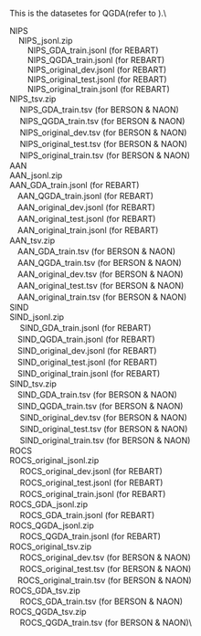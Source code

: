 This is the datasetes for QGDA(refer to ).\

NIPS\
&nbsp;&nbsp;&nbsp;&nbsp;NIPS_jsonl.zip\
&nbsp;&nbsp;&nbsp;&nbsp;&nbsp;&nbsp;&nbsp;&nbsp;NIPS_GDA_train.jsonl (for REBART)\
&nbsp;&nbsp;&nbsp;&nbsp;&nbsp;&nbsp;&nbsp;&nbsp;NIPS_QGDA_train.jsonl (for REBART)\
&nbsp;&nbsp;&nbsp;&nbsp;&nbsp;&nbsp;&nbsp;&nbsp;NIPS_original_dev.jsonl (for REBART)\
&nbsp;&nbsp;&nbsp;&nbsp;&nbsp;&nbsp;&nbsp;&nbsp;NIPS_original_test.jsonl (for REBART)\
&nbsp;&nbsp;&nbsp;&nbsp;&nbsp;&nbsp;&nbsp;&nbsp;NIPS_original_train.jsonl (for REBART)\
  NIPS_tsv.zip\
　  NIPS_GDA_train.tsv (for BERSON & NAON)\
　  NIPS_QGDA_train.tsv (for BERSON & NAON)\
　  NIPS_original_dev.tsv (for BERSON & NAON)\
　  NIPS_original_test.tsv (for BERSON & NAON)\
　  NIPS_original_train.tsv (for BERSON & NAON)\
AAN\
  AAN_jsonl.zip\
    AAN_GDA_train.jsonl (for REBART)\
  　AAN_QGDA_train.jsonl (for REBART)\
  　AAN_original_dev.jsonl (for REBART)\
  　AAN_original_test.jsonl (for REBART)\
  　AAN_original_train.jsonl (for REBART)\
  AAN_tsv.zip\
  　AAN_GDA_train.tsv (for BERSON & NAON)\
  　AAN_QGDA_train.tsv (for BERSON & NAON)\
  　AAN_original_dev.tsv (for BERSON & NAON)\
  　AAN_original_test.tsv (for BERSON & NAON)\
  　AAN_original_train.tsv (for BERSON & NAON)\
SIND\
  SIND_jsonl.zip\
　  SIND_GDA_train.jsonl (for REBART)\
  　SIND_QGDA_train.jsonl (for REBART)\
  　SIND_original_dev.jsonl (for REBART)\
  　SIND_original_test.jsonl (for REBART)\
  　SIND_original_train.jsonl (for REBART)\
  SIND_tsv.zip\
  　SIND_GDA_train.tsv (for BERSON & NAON)\
  　SIND_QGDA_train.tsv (for BERSON & NAON)\
　  SIND_original_dev.tsv (for BERSON & NAON)\
　  SIND_original_test.tsv (for BERSON & NAON)\
　  SIND_original_train.tsv (for BERSON & NAON)\
ROCS\
  ROCS_original_jsonl.zip\
　  ROCS_original_dev.jsonl (for REBART)\
　  ROCS_original_test.jsonl (for REBART)\
　  ROCS_original_train.jsonl (for REBART)\
  ROCS_GDA_jsonl.zip\
　  ROCS_GDA_train.jsonl (for REBART)\
  ROCS_QGDA_jsonl.zip\
　  ROCS_QGDA_train.jsonl (for REBART)\
  ROCS_original_tsv.zip\
　  ROCS_original_dev.tsv (for BERSON & NAON)\
　  ROCS_original_test.tsv (for BERSON & NAON)\
  　ROCS_original_train.tsv (for BERSON & NAON)\
  ROCS_GDA_tsv.zip\
　  ROCS_GDA_train.tsv (for BERSON & NAON)\
  ROCS_QGDA_tsv.zip\
　  ROCS_QGDA_train.tsv (for BERSON & NAON)\
